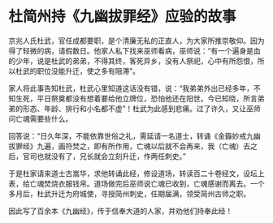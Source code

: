 # 杜简州持《九幽拔罪经》应验的故事

京兆人氏杜武，官任成都要职，是个清廉无私的正直人，为大家所推崇敬仰。因为得了轻微的病，请假数日。他家人私下找来巫师看病，巫师说：“有一个遍身是血的少年，说是杜武的弟弟，不得其终，客死异乡，没有人祭祀，心中有所怨恨，所以杜武的职位没能升迁，使之多有阻滞”。

家人将此事告知杜武，杜武心里知道这话没有错，说：“我弟弟外出已经多年，不知生死，平日祭奠都没有想着要给他立牌位，恐怕他还在阳世。今已知晓，所言弟弟的形态、年龄、排行和小名都不虚”！杜武为此感到悲痛。过了许久，又让巫师问亡魂需要些什么。

回答说：“日久年深，不能依靠世俗之礼，需延请一名道士，转诵《金籙妙戒九幽拔罪经》九遍，画符焚之，即有所作用，亡魂以后就不会再来，我（亡魂）去之后，官司也就没有了，兄长就会立刻升迁，作两任刺史。”

于是杜家请来道士古嵩华，求他转诵此经，修设道场，转读百二十卷经文，设坛上表，给亡魂焚烧衣服钱帛。道场做完后巫师说亡魂已收到，亡魂感谢而离去。一个多月后，杜武升迁为府城使，寻授简州刺史，任期届满，领受简州古师之职。

因此写了百余本《九幽经》，传于信奉大道的人家，并劝他们持奉此经！
